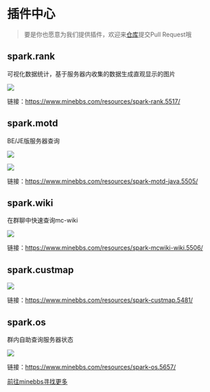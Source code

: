 # 插件中心

>要是你也愿意为我们提供插件，欢迎来[仓库](https://github.com/sparkbridge/docs)提交Pull Request哦

## spark.rank

可视化数据统计，基于服务器内收集的数据生成直观显示的图片

![](/store/rank.png)

链接：https://www.minebbs.com/resources/spark-rank.5517/

## spark.motd

BE/JE版服务器查询

![](/store/motd-1.png)

![](/store/motd-2.png)

链接：https://www.minebbs.com/resources/spark-motd-java.5505/

## spark.wiki

在群聊中快速查询mc-wiki

![](/store/wiki.png)

链接：https://www.minebbs.com/resources/spark-mcwiki-wiki.5506/

## spark.custmap

![](/store/custmap.png)

链接：https://www.minebbs.com/resources/spark-custmap.5481/

## spark.os

群内自助查询服务器状态

![](/store/sparkos.jpg)

链接：https://www.minebbs.com/resources/spark-os.5657/



[前往minebbs寻找更多](https://www.minebbs.com/search/1291389/?q=spark.&o=relevance)
